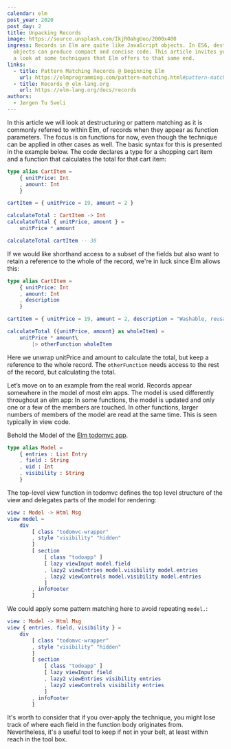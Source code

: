 ```yaml
---
calendar: elm
post_year: 2020
post_day: 2
title: Unpacking Records
image: https://source.unsplash.com/IkjROahgUoo/2000x400
ingress: Records in Elm are quite like JavaScript objects. In ES6, destructuring
  objects can produce compact and concise code. This article invites you to take
  a look at some techniques that Elm offers to that same end.
links:
  - title: Pattern Matching Records @ Beginning Elm
    url: https://elmprogramming.com/pattern-matching.html#pattern-matching-records
  - title: Records @ elm-lang.org
    url: https://elm-lang.org/docs/records
authors:
  - Jørgen Tu Sveli
---
```

In this article we will look at destructuring or pattern matching as it is commonly referred to within Elm, of records when they appear as function parameters. The focus is on functions for now, even though the technique can be applied in other cases as well. The basic syntax for this is presented in the example below. The code declares a type for a shopping cart item and a function that calculates the total for that cart item:

```elm
type alias CartItem = 
    { unitPrice: Int
    , amount: Int
    }

cartItem = { unitPrice = 19, amount = 2 }

calculateTotal : CartItem -> Int
calculateTotal { unitPrice, amount } =
    unitPrice * amount

calculateTotal cartItem -- 38
```

If we would like shorthand access to a subset of the fields but also want to retain a reference to the whole of the record, we're in luck since Elm allows this:

```elm
type alias CartItem = 
    { unitPrice: Int
    , amount: Int
    , description
    }

cartItem = { unitPrice = 19, amount = 2, description = "Washable, reusable face mask" }

calculateTotal ({unitPrice, amount} as wholeItem) =
    unitPrice * amount\
        |> otherFunction wholeItem
```

Here we unwrap unitPrice and amount to calculate the total, but keep a reference to the whole record. The `otherFunction` needs access to the rest of the record, but calculating the total.

Let’s move on to an example from the real world. Records appear somewhere in the model of most elm apps. The model is used differently throughout an elm app: In some functions, the model is updated and only one or a few of the members are touched. In other functions, larger numbers of members of the model are read at the same time. This is seen typically in view code.

Behold the Model of the [Elm todomvc app](https://github.com/evancz/elm-todomvc/blob/master/src/Main.elm).

```elm
type alias Model =
    { entries : List Entry
    , field : String
    , uid : Int
    , visibility : String
    }
```

The top-level view function in todomvc defines the top level structure of the view and delegates parts of the model for rendering:

```elm
view : Model -> Html Msg
view model =
    div
        [ class "todomvc-wrapper"
        , style "visibility" "hidden"
        ]
        [ section
            [ class "todoapp" ]
            [ lazy viewInput model.field
            , lazy2 viewEntries model.visibility model.entries
            , lazy2 viewControls model.visibility model.entries
            ]
        , infoFooter
        ]
```

We could apply some pattern matching here to avoid repeating `model.`:

```elm
view : Model -> Html Msg
view { entries, field, visibility } =
    div
        [ class "todomvc-wrapper"
        , style "visibility" "hidden"
        ]
        [ section
            [ class "todoapp" ]
            [ lazy viewInput field
            , lazy2 viewEntries visibility entries
            , lazy2 viewControls visibility entries
            ]
        , infoFooter
        ]
```

It's worth to consider that if you over-apply the technique, you might lose track of where each field in the function body originates from. Nevertheless, it's a useful tool to keep if not in your belt, at least within reach in the tool box.